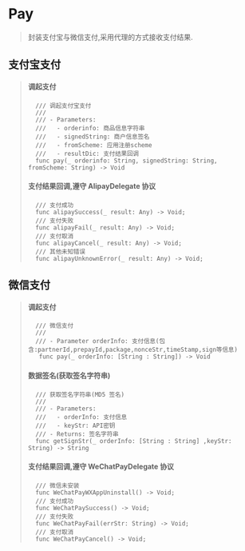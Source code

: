 # Pay
> 封装支付宝与微信支付,采用代理的方式接收支付结果.

## 支付宝支付
> #### 调起支付
> ```
>   /// 调起支付宝支付
>   ///
>	/// - Parameters:
>   ///   - orderinfo: 商品信息字符串
>   ///   - signedString: 商户信息签名
>   ///   - fromScheme: 应用注册scheme
>   ///   - resultDic: 支付结果回调
>   func pay(_ orderinfo: String, signedString: String, fromScheme: String) -> Void
> ```
> #### 支付结果回调,遵守 AlipayDelegate 协议
> ```
> 	/// 支付成功
>   func alipaySuccess(_ result: Any) -> Void;
>   /// 支付失败
>   func alipayFail(_ result: Any) -> Void;
>   /// 支付取消
>   func alipayCancel(_ result: Any) -> Void;
>   /// 其他未知错误
>   func alipayUnknownError(_ result: Any) -> Void;
> ```

## 微信支付
> #### 调起支付
> ```
>   /// 微信支付
>   ///
>   /// - Parameter orderInfo: 支付信息(包含:partnerId,prepayId,package,nonceStr,timeStamp,sign等信息)
>    func pay(_ orderInfo: [String : String]) -> Void
> ```
> #### 数据签名(获取签名字符串)
> ```
>   /// 获取签名字符串(MD5 签名)
>   ///
>   /// - Parameters:
>   ///   - orderInfo: 支付信息
>   ///   - keyStr: API密钥
>   /// - Returns: 签名字符串
>   func getSignStr(_ orderInfo: [String : String] ,keyStr: String) -> String
> ```
> #### 支付结果回调,遵守 WeChatPayDelegate 协议
> ```
>   /// 微信未安装
>   func WeChatPayWXAppUninstall() -> Void;
>   /// 支付成功
>   func WeChatPaySuccess() -> Void;
>   /// 支付失败
>   func WeChatPayFail(errStr: String) -> Void;
>   /// 支付取消
>   func WeChatPayCancel() -> Void;
> ```

